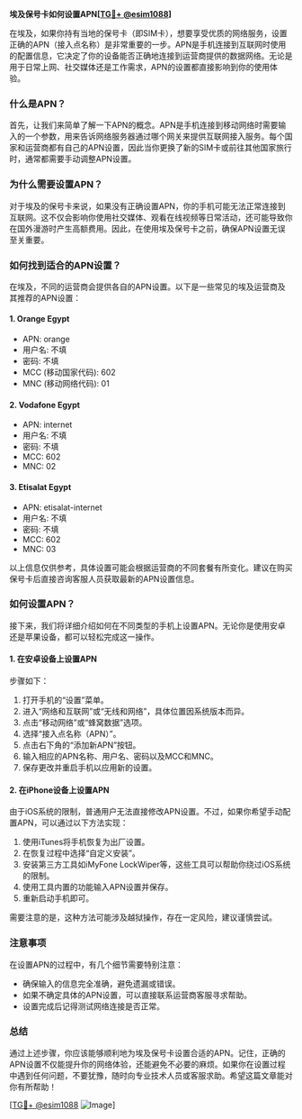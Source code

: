 **埃及保号卡如何设置APN[[TG💪+ @esim1088](https://t.me/s/esim1088)]**

在埃及，如果你持有当地的保号卡（即SIM卡），想要享受优质的网络服务，设置正确的APN（接入点名称）是非常重要的一步。APN是手机连接到互联网时使用的配置信息，它决定了你的设备能否正确地连接到运营商提供的数据网络。无论是用于日常上网、社交媒体还是工作需求，APN的设置都直接影响到你的使用体验。

### **什么是APN？**
首先，让我们来简单了解一下APN的概念。APN是手机连接到移动网络时需要输入的一个参数，用来告诉网络服务器通过哪个网关来提供互联网接入服务。每个国家和运营商都有自己的APN设置，因此当你更换了新的SIM卡或前往其他国家旅行时，通常都需要手动调整APN设置。

### **为什么需要设置APN？**
对于埃及的保号卡来说，如果没有正确设置APN，你的手机可能无法正常连接到互联网。这不仅会影响你使用社交媒体、观看在线视频等日常活动，还可能导致你在国外漫游时产生高额费用。因此，在使用埃及保号卡之前，确保APN设置无误至关重要。

### **如何找到适合的APN设置？**
在埃及，不同的运营商会提供各自的APN设置。以下是一些常见的埃及运营商及其推荐的APN设置：

#### **1. Orange Egypt**
- APN: orange
- 用户名: 不填
- 密码: 不填
- MCC (移动国家代码): 602
- MNC (移动网络代码): 01

#### **2. Vodafone Egypt**
- APN: internet
- 用户名: 不填
- 密码: 不填
- MCC: 602
- MNC: 02

#### **3. Etisalat Egypt**
- APN: etisalat-internet
- 用户名: 不填
- 密码: 不填
- MCC: 602
- MNC: 03

以上信息仅供参考，具体设置可能会根据运营商的不同套餐有所变化。建议在购买保号卡后直接咨询客服人员获取最新的APN设置信息。

### **如何设置APN？**
接下来，我们将详细介绍如何在不同类型的手机上设置APN。无论你是使用安卓还是苹果设备，都可以轻松完成这一操作。

#### **1. 在安卓设备上设置APN**
步骤如下：
1. 打开手机的“设置”菜单。
2. 进入“网络和互联网”或“无线和网络”，具体位置因系统版本而异。
3. 点击“移动网络”或“蜂窝数据”选项。
4. 选择“接入点名称（APN）”。
5. 点击右下角的“添加新APN”按钮。
6. 输入相应的APN名称、用户名、密码以及MCC和MNC。
7. 保存更改并重启手机以应用新的设置。

#### **2. 在iPhone设备上设置APN**
由于iOS系统的限制，普通用户无法直接修改APN设置。不过，如果你希望手动配置APN，可以通过以下方法实现：
1. 使用iTunes将手机恢复为出厂设置。
2. 在恢复过程中选择“自定义安装”。
3. 安装第三方工具如iMyFone LockWiper等，这些工具可以帮助你绕过iOS系统的限制。
4. 使用工具内置的功能输入APN设置并保存。
5. 重新启动手机即可。

需要注意的是，这种方法可能涉及越狱操作，存在一定风险，建议谨慎尝试。

### **注意事项**
在设置APN的过程中，有几个细节需要特别注意：
- 确保输入的信息完全准确，避免遗漏或错误。
- 如果不确定具体的APN设置，可以直接联系运营商客服寻求帮助。
- 设置完成后记得测试网络连接是否正常。

### **总结**
通过上述步骤，你应该能够顺利地为埃及保号卡设置合适的APN。记住，正确的APN设置不仅能提升你的网络体验，还能避免不必要的麻烦。如果你在设置过程中遇到任何问题，不要犹豫，随时向专业技术人员或客服求助。希望这篇文章能对你有所帮助！

[[TG💪+ @esim1088](https://t.me/s/esim1088) ![Image](https://i.postimg.cc/4NQfJmqS/Snipaste-2025-05-13-00-14-12.png)]